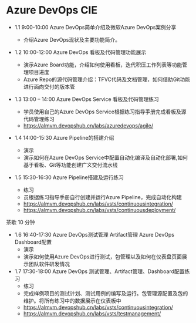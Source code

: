 # Azure DevOps CIE 

- 1.1 9:00-10:00 Azure DevOps简单介绍及微软Azure DevOps案例分享
  - 介绍Azure DevOps现状及主要功能简介。
- 1.2 10:00-12:00 Azure DevOps 看板及代码管理功能展示
  - 演示Azure Board功能，介绍如何使用看板，迭代积压工作列表等功能管理项目进度
  - Azure Repo的源代码管理介绍：TFVC代码及文档管理，如何借助Git功能进行面向交付的版本管
- 1.3 13:00 – 14:00	Azure DevOps Service 看板及代码管理练习
  - 学员使用自己的Azure DevOps Service根据练习指导手册完成看板及源代码管理练习
  - https://almvm.devopshub.cn/labs/azuredevops/agile/

- 1.4 14:00-15:30 Azure Pipeline的搭建介绍
  - 演示
  - 演示如何在Azure DevOps Service中配置自动化编译及自动化部署,如何基于看板、Git等功能创建广义交付流水线
- 1.5 15:30-16:30 Azure Pipeline搭建及运行练习
  - 练习
  - 员根据练习指导手册自行创建并运行Azure Pipeline，完成自动化构建
  - https://almvm.devopshub.cn/labs/vsts/continuousintegration/ 
  - https://almvm.devopshub.cn/labs/vsts/continuousdeployment/ 

茶歇 10 分钟

- 1.6 16:40-17:30 Azure DevOps测试管理 Artifact管理 Azure DevOps Dashboard配置
  - 演示
  - 演示如何使用Azure DevOps进行测试，包管理以及如何在仪表盘页面展示团队软件研发情况
- 1.7 17:30-18:00 Azure DevOps 测试管理、Artifact管理、Dashboard配置练习
  - 练习
  - 完成样例项目的测试计划、测试用例的编写及运行。包管理源配置及包的维护。将所有练习中的数据展示在仪表板中
  - https://almvm.devopshub.cn/labs/vsts/continuousintegration/ 
  - https://almvm.devopshub.cn/labs/vsts/testmanagement/ 

